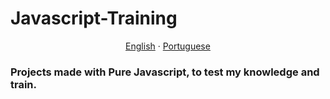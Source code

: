 # Javascript-Training

<p align="center">
    <a href="README.md">English</a>
    ·
    <a href="README-pt.md">Portuguese</a>
 </p>

### Projects made with Pure Javascript, to test my knowledge and train.
